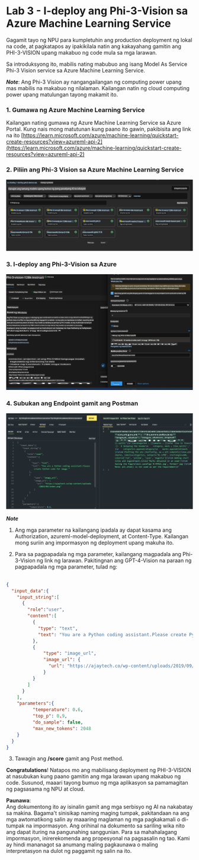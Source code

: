 # **Lab 3 - I-deploy ang Phi-3-Vision sa Azure Machine Learning Service**

Gagamit tayo ng NPU para kumpletuhin ang production deployment ng lokal na code, at pagkatapos ay ipakikilala natin ang kakayahang gamitin ang PHI-3-VISION upang makabuo ng code mula sa mga larawan.

Sa introduksyong ito, mabilis nating mabubuo ang isang Model As Service Phi-3 Vision service sa Azure Machine Learning Service.

***Note***: Ang Phi-3 Vision ay nangangailangan ng computing power upang mas mabilis na makabuo ng nilalaman. Kailangan natin ng cloud computing power upang matulungan tayong makamit ito.

### **1. Gumawa ng Azure Machine Learning Service**

Kailangan nating gumawa ng Azure Machine Learning Service sa Azure Portal. Kung nais mong matutunan kung paano ito gawin, pakibisita ang link na ito [https://learn.microsoft.com/azure/machine-learning/quickstart-create-resources?view=azureml-api-2](https://learn.microsoft.com/azure/machine-learning/quickstart-create-resources?view=azureml-api-2)

### **2. Piliin ang Phi-3 Vision sa Azure Machine Learning Service**

![Catalog](../../../../../../../../../translated_images/vison_catalog.e04e9e5f2b6ff115fff30e793e54e617da07251c7b192e1a68e6b050917f45aa.tl.png)

### **3. I-deploy ang Phi-3-Vision sa Azure**

![Deploy](../../../../../../../../../translated_images/vision_deploy.c0582d08b5d49675c643f3bedc04ae106957304f3cd4702406fa08bea80ba213.tl.png)

### **4. Subukan ang Endpoint gamit ang Postman**

![Test](../../../../../../../../../translated_images/vision_test.fb4ff33607077153c7b5dcf37648dc5a9cb550824aeba89963e6b270314fc554.tl.png)

***Note***

1. Ang mga parameter na kailangang ipadala ay dapat kasama ang Authorization, azureml-model-deployment, at Content-Type. Kailangan mong suriin ang impormasyon ng deployment upang makuha ito.

2. Para sa pagpapadala ng mga parameter, kailangang magpadala ang Phi-3-Vision ng link ng larawan. Pakitingnan ang GPT-4-Vision na paraan ng pagpapadala ng mga parameter, tulad ng:

```json

{
  "input_data":{
    "input_string":[
      {
        "role":"user",
        "content":[ 
          {
            "type": "text",
            "text": "You are a Python coding assistant.Please create Python code for image "
          },
          {
              "type": "image_url",
              "image_url": {
                "url": "https://ajaytech.co/wp-content/uploads/2019/09/index.png"
              }
          }
        ]
      }
    ],
    "parameters":{
          "temperature": 0.6,
          "top_p": 0.9,
          "do_sample": false,
          "max_new_tokens": 2048
    }
  }
}

```

3. Tawagin ang **/score** gamit ang Post method.

**Congratulations**! Natapos mo ang mabilisang deployment ng PHI-3-VISION at nasubukan kung paano gamitin ang mga larawan upang makabuo ng code. Susunod, maaari tayong bumuo ng mga aplikasyon sa pamamagitan ng pagsasama ng NPU at cloud.

**Paunawa**:  
Ang dokumentong ito ay isinalin gamit ang mga serbisyo ng AI na nakabatay sa makina. Bagama't sinisikap naming maging tumpak, pakitandaan na ang mga awtomatikong salin ay maaaring maglaman ng mga pagkakamali o di-tumpak na impormasyon. Ang orihinal na dokumento sa sariling wika nito ang dapat ituring na pangunahing sanggunian. Para sa mahahalagang impormasyon, inirerekomenda ang propesyonal na pagsasalin ng tao. Kami ay hindi mananagot sa anumang maling pagkaunawa o maling interpretasyon na dulot ng paggamit ng salin na ito.